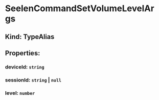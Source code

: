 # **SeelenCommandSetVolumeLevelArgs**

## **Kind: TypeAlias**

## **Properties**:

### deviceId: `string`

### sessionId: `string` | `null`

### level: `number`
